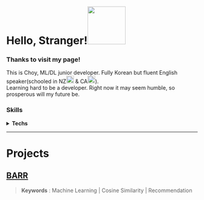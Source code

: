 <html>
  <h1 align="left">Hello, Stranger!<img src="https://c.tenor.com/ASryIjFifHMAAAAi/bunny-cute.gif" width="100px"></h1>

  <h3>Thanks to visit my page!</h3>
  <p>This is Choy, ML/DL junior developer. Fully Korean but fluent English speaker(schooled in NZ<img src="https://cdn-icons-png.flaticon.com/512/197/197589.png" width="20px"> & CA<img src="https://cdn-icons-png.flaticon.com/512/323/323277.png" width=20>).</br>
  Learning hard to be a developer. Right now it may seem humble, so prosperous will my future be.</p>

  <h3>Skills</h3>
  <p>
    <details>
      <summary><b>Techs</b></summary>
        <img alt="Python" src="https://img.shields.io/badge/Python-3776AB?style=plastic&logo=python&logoColor=white"/>
        <img alt="R" src="https://img.shields.io/badge/R-276DC3?style=plastic&logo=r&logoColor=white"/>
        <img alt="C" src="https://img.shields.io/badge/C-A8B9CC?style=plastic&logo=c&logoColor=white"/>
        <img alt="JS" src="https://img.shields.io/badge/JavaScript-F7DF1E?style=plastic&logo=JavaScript&logoColor=white"/>
        <img alt="html" src="https://img.shields.io/badge/HTML-E34F26?style=plastic&logo=html5&logoColor=white"/>
        <img alt="css" src="https://img.shields.io/badge/CSS-1572B6?style=plastic&logo=css3&logoColor=white"/>
        <img alt="TensorFlow" src="https://img.shields.io/badge/TensorFlow-FF6F00?style=plastic&logo=tensorflow&logoColor=white"/>
        <img alt="Keras" src="https://img.shields.io/badge/Keras-D00000?style=plastic&logo=keras&logoColor=white"/>
        <img alt="OpenCV" src="https://img.shields.io/badge/OpenCV-5C3EE8?style=plastic&logo=opencv&logoColor=white"/>
        <img alt="nodejs" src="https://img.shields.io/badge/Node.Js-339933?style=plastic&logo=node.js&logoColor=white"/>
        <img alt="mysql" src="https://img.shields.io/badge/MySQL-4479A1?style=plastic&logo=mysql&logoColor=white"/>
        <img alt="AWS" src="https://img.shields.io/badge/AWS-232F3E?style=plastic&logo=amazonaws&logoColor=white"/>
        <img alt="Kubernetes" src="https://img.shields.io/badge/Kubernetes-326CE5?style=plastic&logo=kubernetes&logoColor=white"/>
        <img alt="Docker" src="https://img.shields.io/badge/Docker-2496ED?style=plastic&logo=docker&logoColor=white"/>
    </details>
    </p>
</html>

***

# Projects

## <a href="https://fortune-galaxy-319.notion.site/BARR-24404634c2984ef2837fb9263ea9f7b1">BARR</a></h3>
> **Keywords** : Machine Learning | Cosine Similarity | Recommendation
